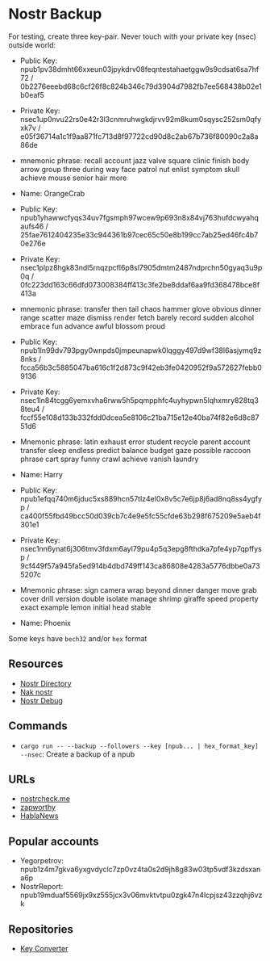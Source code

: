 # Nostr Backup

For testing, create three key-pair. Never touch with your private key (nsec) outside world:

- Public Key: npub1pv38dmht66xxeun03jpykdrv08feqntestahaetggw9s9cdsat6sa7hf72 / 0b2276eeebd68c6cf26f8c824b346c79d3904d7982fb7ee568438b02e1b0eaf5
- Private Key: nsec1up0nvu22rs0e42r3l3cnmruhwgkdjrvv92m8kum0sqysc252sm0qfyxk7v / e05f36714a1c1f9aa871fc713d8f97722cd90d8c2ab67b736f80090c2a8a86de
- mnemonic phrase: recall account jazz valve square clinic finish body arrow group three during way face patrol nut enlist symptom skull achieve mouse senior hair more
- Name: OrangeCrab
  
- Public Key: npub1yhawwcfyqs34uv7fgsmph97wcew9p693n8x84vj763hufdcwyahqaufs46 / 25fae7612404235e33c944361b97cec65c50e8b199cc7ab25ed46fc4b70e276e
- Private Key: nsec1plpz8hgk83ndl5rnqzpcfl6p8sl7905dmtm2487ndprchn50gyaq3u9p0q / 0fc223dd163c66dfd073008384ff413c3fe2be8ddaf6aa9fd368478bce8f413a
- mnemonic phrase: transfer then tail chaos hammer glove obvious dinner range scatter maze dismiss render fetch barely record sudden alcohol embrace fun advance awful blossom proud

- Public Key: npub1ln99dv793pgy0wnpds0jmpeunapwk0lqggy497d9wf38l6asjymq9z8nks / fcca56b3c5885047ba616c1f2d873c9f42eb3fe0420952f9a572627febb09136
- Private Key: nsec1ln84tcgg6yemxvha6rww5h5pqmpphfc4uyhypwn5lqhxmry828tq38teu4 / fccf55e108d133b332fdd0dcea5e8106c21ba715e12e40ba74f82e6d8c8751d6
- Mnemonic phrase: latin exhaust error student recycle parent account transfer sleep endless predict balance budget gaze possible raccoon phrase cart spray funny crawl achieve vanish laundry
- Name: Harry

- Public Key: npub1efqq740m6jduc5xs889hcn57tlz4el0x8v5c7e6jp8j6ad8nq8ss4ygfyp / ca400f55fbd49bcc50d039cb7c4e9e5fc55cfde63b298f675209e5aeb4f301e1
- Private Key: nsec1nn6ynat6j306tmv3fdxm6ayl79pu4p5q3epg8fthdka7pfe4yp7qpffysp / 9cf449f57a945fa5ed914b4dbd749ff143ca86808e4283a5776dbbe0a735207c
- Mnemonic phrase: sign camera wrap beyond dinner danger move grab cover drill version double isolate manage shrimp giraffe speed property exact example lemon initial head stable
- Name: Phoenix

Some keys have `bech32` and/or `hex` format

## Resources

- [Nostr Directory](https://www.nostr.directory/)
- [Nak nostr](https://nak.nostr.com/)
- [Nostr Debug](https://nostrdebug.com)

## Commands

- `cargo run -- --backup --followers --key [npub... | hex_format_key] --nsec`: Create a backup of a npub

## URLs

- [nostrcheck.me](https://nostrcheck.me/gallery/nostockr)
- [zapworthy](https://zapworthy.com/)
- [HablaNews](https://habla.news/)

## Popular accounts

- Yegorpetrov: npub1z4m7gkva6yxgvdyclc7zp0vz4ta0s2d9jh8g83w03tp5vdf3kzdsxana6p
- NostrReport: npub19mduaf5569jx9xz555jcx3v06mvktvtpu0zgk47n4lcpjsz43zzqhj6vzk

## Repositories

- [Key Converter](https://github.com/rot13maxi/key-convertr)
